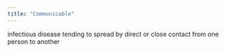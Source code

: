 ```yaml
---
title: "Communicable"
---
```

infectious disease tending to spread by direct or close contact from one person to another

